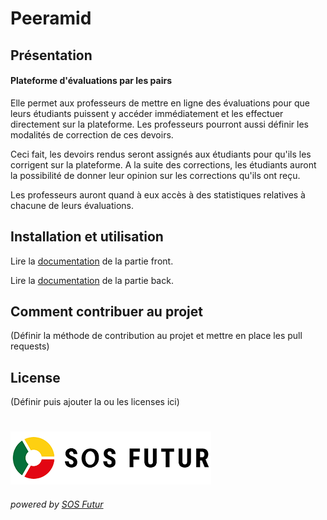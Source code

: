 ﻿# **Peeramid**

## Présentation

#### Plateforme d'évaluations par les pairs

Elle permet aux professeurs de mettre en ligne des évaluations pour que leurs étudiants puissent y accéder immédiatement
et les effectuer directement sur la plateforme. Les professeurs pourront aussi définir les modalités de correction de
ces devoirs.

Ceci fait, les devoirs rendus seront assignés aux étudiants pour qu'ils les corrigent sur la plateforme. A la suite des
corrections, les étudiants auront la possibilité de donner leur opinion sur les corrections qu'ils ont reçu.

Les professeurs auront quand à eux accès à des statistiques relatives à chacune de leurs évaluations.

## Installation et utilisation

Lire la [documentation](./front/README_FRONT-french.md) de la partie front.

Lire la [documentation](./back/README_BACK-french.md) de la partie back.

## Comment contribuer au projet

(Définir la méthode de contribution au projet et mettre en place les pull requests)

## License

(Définir puis ajouter la ou les licenses ici)

#

[![SOS Futur](sosf_logo.png)](https://www.sos-futur.fr/)
###### powered by [SOS Futur](https://www.sos-futur.fr/)